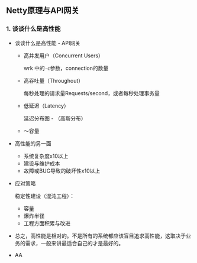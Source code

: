 ## Netty原理与API网关

### 1. 谈谈什么是高性能

* 谈谈什么是高性能 - API网关

  - 高并发用户（Concurrent Users）

    wrk 中的`-c`参数，connection的数量

  - 高吞吐量（Throughout）

    每秒处理的请求量Requests/second，或者每秒处理事务量 

  - 低延迟（Latency）

    延迟分布图 - （高斯分布）

  - ～容量

* 高性能的另一面

  - 系统复杂度x10以上
  - 建设与维护成本
  - 故障或BUG导致的破坏性x10以上

* 应对策略

  稳定性建设（混沌工程）：

  - 容量
  - 爆炸半径
  - 工程方面积累与改进

* 总之，高性能是相对的。不是所有的系统都应该盲目追求高性能，这取决于业务的需求，一般来讲最适合自己的才是最好的。

* AA
